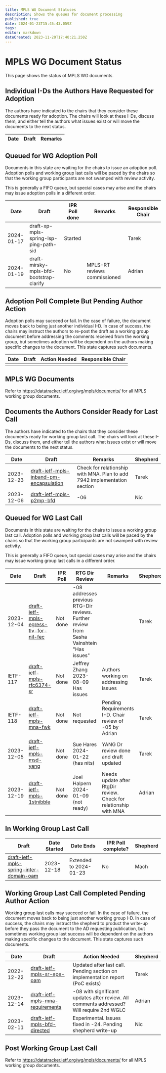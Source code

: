 ```yaml
---
title: MPLS WG Document Statuses
description: Shows the queues for document processing
published: true
date: 2024-01-23T15:45:43.059Z
tags: 
editor: markdown
dateCreated: 2023-11-20T17:40:21.250Z
---
```


# MPLS WG Document Status
This page shows the status of MPLS WG documents.

## Individual I-Ds the Authors Have Requested for Adoption

The authors have indicated to the chairs that they consider these documents ready for adoption. The chairs will look at these I-Ds, discuss them, and either tell the authors what issues exist or will move the documents to the next status.

| Date | Draft | Remarks |
| --- | --- | --- | 

## Queued for WG Adoption Poll

Documents in this state are waiting for the chairs to issue an adoption poll. Adoption polls and working group last calls will be paced by the chairs so that the working group participants are not swamped with review activity.

This is generally a FIFO queue, but special cases may arise and the chairs may issue adoption polls in a different order.

| Date | Draft | IPR Poll done | Remarks | Responsible Chair |
| --- | --- | --- | --- | --- |
| 2024-01-17 | draft-xp-mpls-spring-lsp-ping-path-sid | Started |   |  Tarek |
| 2024-01-19 | draft-mirsky-mpls-bfd-bootstrap-clarify | No | MPLS-RT reviews commissioned  | Adrian |

## Adoption Poll Complete But Pending Author Action

Adoption polls may succeed or fail. In the case of failure, the document moves back to being just another individual I-D. In case of success, the chairs may instruct the authors to re-post the draft as a working group document before addressing the comments received from the working group, but sometimes adoption will be dependent on the authors making specific changes to the document. This state captures such documents.

| Date | Draft | Action Needed | Responsible Chair |
| --- | --- | --- | --- |
|     |     |     |     |

## MPLS WG Documents

Refer to https://datatracker.ietf.org/wg/mpls/documents/ for all MPLS working group documents.

## Documents the Authors Consider Ready for Last Call

The authors have indicated to the chairs that they consider these documents ready for working group last call. The chairs will look at these I-Ds, discuss them, and either tell the authors what issues exist or will move the documents to the next status.

| Date | Draft | Remarks | Shepherd |
| --- | --- | --- | --- |
| 2023-12-23 | [draft-ietf-mpls-inband-pm-encapsulation]( https://datatracker.ietf.org/doc/draft-ietf-mpls-inband-pm-encapsulation/) |  Check for relationship with MNA. Plan to add 7942 implementation section | Tarek |  
| 2023-12-06 | [draft-ietf-mpls-p2mp-bfd](https://datatracker.ietf.org/doc/draft-ietf-mpls-p2mp-bfd/) | -06 | Nic |

## Queued for WG Last Call

Documents in this state are waiting for the chairs to issue a working group last call. Adoption polls and working group last calls will be paced by the chairs so that the working group participants are not swamped with review activity.

This is generally a FIFO queue, but special cases may arise and the chairs may issue working group last calls in a different order.

| Date | Draft | IPR Poll | RTG Dir Review | Remarks | Shepherd |
| --- | --- | --- | --- | --- | --- |
| 2023-12-04 | [draft-ietf-mpls-egress-tlv-for-nil-fec](https://datatracker.ietf.org/doc/draft-ietf-mpls-egress-tlv-for-nil-fec/) | Not done | -08 addresses previous RTG-Dir reviews. Further review from Sasha Vainshtein "Has issues" |    | Tarek |
| IETF-117 | [draft-ietf-mpls-rfc6374-sr](https://datatracker.ietf.org/doc/draft-ietf-mpls-rfc6374-sr/) | Not done | Jeffrey Zhang 2023-08-09 Has issues | Authors working on addressing issues | Tarek |
| IETF-118 | [draft-ietf-mpls-mna-fwk](https://datatracker.ietf.org/doc/draft-ietf-mpls-mna-fwk/) | Not done  | Not requested | Pending Requirements I-D. Chair review of -05 by Adrian | Tarek |
| 2023-12-05 | [draft-ietf-mpls-msd-yang](https://datatracker.ietf.org/doc/draft-ietf-mpls-msd-yang/) | Not done | Sue Hares 2024-01-22 (has nits)  | YANG Dr review done and draft updated | Tarek |
| 2023-12-19 | [draft-ietf-mpls-1stnibble](https://datatracker.ietf.org/doc/draft-ietf-mpls-1stnibble/) | Not done | Joel Halpern 2024-01-09 (not ready) | Needs update after RtgDir review. Check for relationship with MNA | Adrian |

## In Working Group Last Call

| Draft | Date Started | Date Ends | IPR Poll complete? | Shepherd |
|---|---|---|---|---|
| [draft-ietf-mpls-spring-inter-domain-oam](https://datatracker.ietf.org/doc/draft-ietf-mpls-spring-inter-domain-oam/) |  2023-12-18 | Extended to 2024-01-23 | No | Mach |

## Working Group Last Call Completed Pending Author Action

Working group last calls may succeed or fail. In the case of failure, the document moves back to being just another working group I-D. In case of success, the chairs may instruct the shepherd to product the write-up before they pass the document to the AD requesting publication, but sometimes working group last success will be dependent on the authors making specific changes to the document. This state captures such documents.

| Date | Draft | Action Needed | Shepherd |
| --- | --- | --- | --- |
| 2022-12-22 | [draft-ietf-mpls-sr-epe-oam](https://datatracker.ietf.org/doc/draft-ietf-mpls-sr-epe-oam/) | Updated after last call. Pending section on implementation report (PoC exists)  | Tarek |
| 2023-12-14 | [draft-ietf-mpls-mna-requirements](https://datatracker.ietf.org/doc/draft-ietf-mpls-mna-requirements) | -08 with significant updates after review. All comments addressed? Will require 2nd WGLC | Adrian |
| 2023-02-11 | [draft-ietf-mpls-bfd-directed](https://datatracker.ietf.org/doc/draft-ietf-mpls-bfd-directed/) | Experimental. Issues fixed in -24. Pending shepherd write-up | Nic |

## Post Working Group Last Call

Refer to https://datatracker.ietf.org/wg/mpls/documents/ for all MPLS working group documents.
